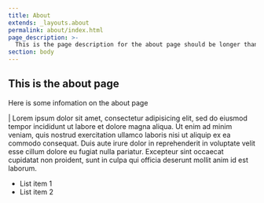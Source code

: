 ```yaml
---
title: About
extends: _layouts.about
permalink: about/index.html
page_description: >-
  This is the page description for the about page should be longer than 55 charaters but no more then 160
section: body
---
```


## This is the about page

Here is some infomation on the about page

|
  Lorem ipsum dolor sit amet, consectetur adipisicing elit, sed do eiusmod tempor incididunt ut labore et dolore magna aliqua. Ut enim ad minim veniam, quis nostrud exercitation ullamco laboris nisi ut aliquip ex ea commodo consequat. Duis aute irure dolor in reprehenderit in voluptate velit esse cillum dolore eu fugiat nulla pariatur. Excepteur sint occaecat cupidatat non proident, sunt in culpa qui officia deserunt mollit anim id est laborum.

 * List item 1
 * List item 2
